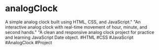 # analogClock
A simple analog clock built using HTML, CSS, and JavaScript."  "An interactive analog clock with real-time movement of hour, minute, and second hands."  "A clean and responsive analog clock project for practice and learning JavaScript Date object. #HTML #CSS #JavaScript #AnalogClock #Project
